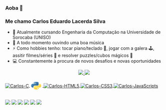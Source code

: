 ### Aoba 👋
### Me chamo Carlos Eduardo Lacerda Silva

- 📖 Atualmente cursando Engenharia da Computação na Universidade de Sorocaba (UNISO)
- 🎵 A todo momento ouvindo uma boa música
- ⚡ Como hobbies tenho: tocar piano/teclado 🎹, jogar com a galera 🕹️, assitir filmes/séries 🍿 e resolver puzzles/cubos mágicos 🎲
- 💻 Constantemente à procura de novos desafios e novas oportunidades

<div align="center">
  <a href="https://github.com/carlosedulacerda">
  <img height="180em" src="https://github-readme-stats.vercel.app/api?username=carlosedulacerda&show_icons=true&theme=yeblu&include_all_commits=true&count_private=true"/>
  <img height="180em" src="https://github-readme-stats.vercel.app/api/top-langs/?username=carlosedulacerda&layout=compact&theme=yeblu&hide=jupyter%20notebook"/>
</div>
  
<div style="display: inline_block"><br>
  <img align="center" alt="Carlos-C" height="30" width="40" src="https://cdn.jsdelivr.net/gh/devicons/devicon/icons/c/c-original.svg">
  <img align="center" alt="Carlos-Python" height="30" width="40" src="https://raw.githubusercontent.com/devicons/devicon/master/icons/python/python-original.svg">
  <img align="center" alt="Carlos-HTML5" height="30" width="40" src="https://cdn.jsdelivr.net/gh/devicons/devicon/icons/html5/html5-original.svg">
  <img align="center" alt="Carlos-CSS3" height="30" width="40" src="https://cdn.jsdelivr.net/gh/devicons/devicon/icons/css3/css3-original.svg">
  <img align="center" alt="Carlos-JavaScripts" height="30" width="40" src="https://cdn.jsdelivr.net/gh/devicons/devicon/icons/javascript/javascript-original.svg">
</div>
  
  ##
  
<div> 
  <a href="https://instagram.com/carlosedu_ls" target="_blank"><img src="https://img.shields.io/badge/Instagram-E4405F?style=for-the-badge&logo=instagram&logoColor=white" target="_blank"></a> 
  <a href = "mailto:kdu-lacerda@hotmail.com"><img src="https://img.shields.io/badge/Microsoft_Outlook-0078D4?style=for-the-badge&logo=microsoft-outlook&logoColor=white" target="_blank"></a>
  <a href="https://www.linkedin.com/in/carlos-lacerda-8a762b200/" target="_blank"><img src="https://img.shields.io/badge/-LinkedIn-%230077B5?style=for-the-badge&logo=linkedin&logoColor=white" target="_blank"></a>
  <a target="_blank"><img src="https://img.shields.io/badge/KaDu110801-003791?style=for-the-badge&logo=playstation&logoColor=white" target="_blank"></a>
  <a target="_blank"><img src="https://img.shields.io/badge/CarlosEdu-000000?style=for-the-badge&logo=steam&logoColor=white" target="_blank"></a>
  <a target="_blank"><img src="https://img.shields.io/badge/SouEuCarlos-D32936?style=for-the-badge&logo=riot-games&logoColor=white" target="_blank"></a>
  
</div>
